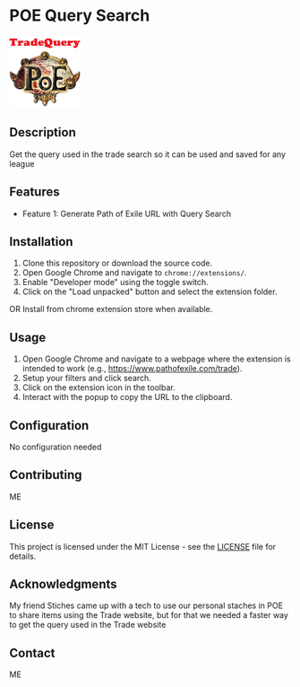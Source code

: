 # POE Query Search

![Extension Logo](icon-16.png)

## Description

Get the query used in the trade search so it can be used and saved for any league


## Features

- Feature 1: Generate Path of Exile URL with Query Search

## Installation

1. Clone this repository or download the source code.
2. Open Google Chrome and navigate to `chrome://extensions/`.
3. Enable "Developer mode" using the toggle switch.
4. Click on the "Load unpacked" button and select the extension folder.

OR Install from chrome extension store when available.

## Usage

1. Open Google Chrome and navigate to a webpage where the extension is intended to work (e.g., https://www.pathofexile.com/trade).
2. Setup your filters and click search.
3. Click on the extension icon in the toolbar.
4. Interact with the popup to copy the URL to the clipboard.

## Configuration

No configuration needed

## Contributing

ME

## License

This project is licensed under the MIT License - see the [LICENSE](LICENSE) file for details.

## Acknowledgments

My friend Stiches came up with a tech to use our personal staches in POE to share items using the Trade website, but for that we needed a faster way to get the query used in the Trade website

## Contact

ME

